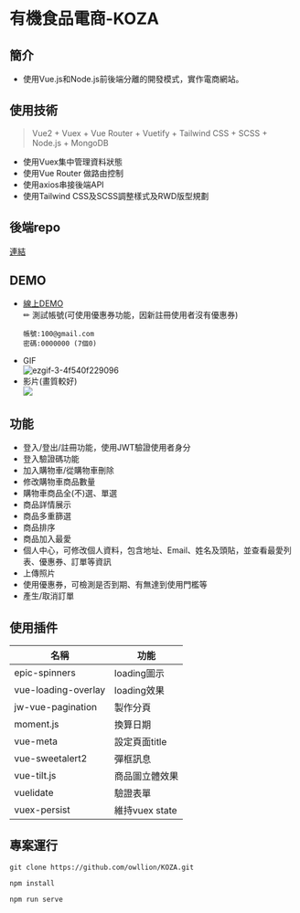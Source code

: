 # 有機食品電商-KOZA

## 簡介
 * 使用Vue.js和Node.js前後端分離的開發模式，實作電商網站。
 
## 使用技術
> Vue2 + Vuex + Vue Router + Vuetify + Tailwind CSS + SCSS + Node.js + MongoDB
 
 * 使用Vuex集中管理資料狀態
 * 使用Vue Router 做路由控制
 * 使用axios串接後端API
 * 使用Tailwind CSS及SCSS調整樣式及RWD版型規劃
## 後端repo
[連結](https://github.com/owllion/E-commerce-server)

## DEMO
* [線上DEMO](https://koza-organic.herokuapp.com/)     
     ✏ 測試帳號(可使用優惠券功能，因新註冊使用者沒有優惠券)
  ```
  帳號:100@gmail.com
  密碼:0000000 (7個0)
  ```
* GIF   
  ![ezgif-3-4f540f229096](https://user-images.githubusercontent.com/66667234/114814456-cea6aa00-9de6-11eb-995b-fca16dbf1f73.gif)
* 影片(畫質較好)   
   [![](https://res.cloudinary.com/marcomontalbano/image/upload/v1618459613/video_to_markdown/images/streamable--jrbp78-c05b58ac6eb4c4700831b2b3070cd403.jpg)](https://streamable.com/jrbp78 "")

## 功能
 * 登入/登出/註冊功能，使用JWT驗證使用者身分
 * 登入驗證碼功能
 * 加入購物車/從購物車刪除
 * 修改購物車商品數量
 * 購物車商品全(不)選、單選
 * 商品詳情展示
 * 商品多重篩選
 * 商品排序
 * 商品加入最愛
 * 個人中心，可修改個人資料，包含地址、Email、姓名及頭貼，並查看最愛列表、優惠券、訂單等資訊
 * 上傳照片
 * 使用優惠券，可檢測是否到期、有無達到使用門檻等
 * 產生/取消訂單

## 使用插件
| 名稱     | 功能          |
| -------- | -------------- |
| epic-spinners | loading圖示 |
| vue-loading-overlay | loading效果 |
| jw-vue-pagination | 製作分頁 |
| moment.js | 換算日期 |
| vue-meta | 設定頁面title |
| vue-sweetalert2 | 彈框訊息 |
| vue-tilt.js | 商品圖立體效果 |
| vuelidate | 驗證表單 |
| vuex-persist | 維持vuex state |

## 專案運行
```
git clone https://github.com/owllion/KOZA.git

npm install

npm run serve
```
